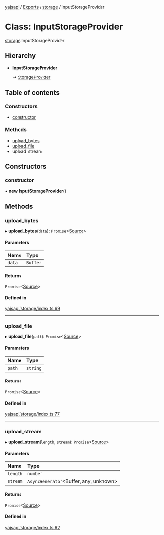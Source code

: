[yajsapi](../README.md) / [Exports](../modules.md) / [storage](../modules/storage.md) / InputStorageProvider

# Class: InputStorageProvider

[storage](../modules/storage.md).InputStorageProvider

## Hierarchy

- **InputStorageProvider**

  ↳ [StorageProvider](storage.storageprovider.md)

## Table of contents

### Constructors

- [constructor](storage.inputstorageprovider.md#constructor)

### Methods

- [upload\_bytes](storage.inputstorageprovider.md#upload_bytes)
- [upload\_file](storage.inputstorageprovider.md#upload_file)
- [upload\_stream](storage.inputstorageprovider.md#upload_stream)

## Constructors

### constructor

• **new InputStorageProvider**()

## Methods

### upload\_bytes

▸ **upload_bytes**(`data`): `Promise`<[Source](storage.source.md)\>

#### Parameters

| Name | Type |
| :------ | :------ |
| `data` | `Buffer` |

#### Returns

`Promise`<[Source](storage.source.md)\>

#### Defined in

[yajsapi/storage/index.ts:69](https://github.com/golemfactory/yajsapi/blob/8f42a91/yajsapi/storage/index.ts#L69)

___

### upload\_file

▸ **upload_file**(`path`): `Promise`<[Source](storage.source.md)\>

#### Parameters

| Name | Type |
| :------ | :------ |
| `path` | `string` |

#### Returns

`Promise`<[Source](storage.source.md)\>

#### Defined in

[yajsapi/storage/index.ts:77](https://github.com/golemfactory/yajsapi/blob/8f42a91/yajsapi/storage/index.ts#L77)

___

### upload\_stream

▸ **upload_stream**(`length`, `stream`): `Promise`<[Source](storage.source.md)\>

#### Parameters

| Name | Type |
| :------ | :------ |
| `length` | `number` |
| `stream` | `AsyncGenerator`<Buffer, any, unknown\> |

#### Returns

`Promise`<[Source](storage.source.md)\>

#### Defined in

[yajsapi/storage/index.ts:62](https://github.com/golemfactory/yajsapi/blob/8f42a91/yajsapi/storage/index.ts#L62)

